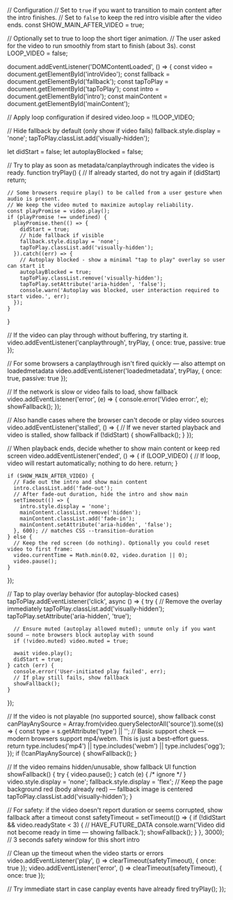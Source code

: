 // Configuration
// Set to `true` if you want to transition to main content after the intro finishes.
// Set to `false` to keep the red intro visible after the video ends.
const SHOW_MAIN_AFTER_VIDEO = true;

// Optionally set to true to loop the short tiger animation.
// The user asked for the video to run smoothly from start to finish (about 3s).
const LOOP_VIDEO = false;

document.addEventListener('DOMContentLoaded', () => {
  const video = document.getElementById('introVideo');
  const fallback = document.getElementById('fallback');
  const tapToPlay = document.getElementById('tapToPlay');
  const intro = document.getElementById('intro');
  const mainContent = document.getElementById('mainContent');

  // Apply loop configuration if desired
  video.loop = !!LOOP_VIDEO;

  // Hide fallback by default (only show if video fails)
  fallback.style.display = 'none';
  tapToPlay.classList.add('visually-hidden');

  let didStart = false;
  let autoplayBlocked = false;

  // Try to play as soon as metadata/canplaythrough indicates the video is ready.
  function tryPlay() {
    // If already started, do not try again
    if (didStart) return;

    // Some browsers require play() to be called from a user gesture when audio is present.
    // We keep the video muted to maximize autoplay reliability.
    const playPromise = video.play();
    if (playPromise !== undefined) {
      playPromise.then(() => {
        didStart = true;
        // hide fallback if visible
        fallback.style.display = 'none';
        tapToPlay.classList.add('visually-hidden');
      }).catch((err) => {
        // Autoplay blocked - show a minimal "tap to play" overlay so user can start it
        autoplayBlocked = true;
        tapToPlay.classList.remove('visually-hidden');
        tapToPlay.setAttribute('aria-hidden', 'false');
        console.warn('Autoplay was blocked, user interaction required to start video.', err);
      });
    }
  }

  // If the video can play through without buffering, try starting it.
  video.addEventListener('canplaythrough', tryPlay, { once: true, passive: true });

  // For some browsers a canplaythrough isn't fired quickly — also attempt on loadedmetadata
  video.addEventListener('loadedmetadata', tryPlay, { once: true, passive: true });

  // If the network is slow or video fails to load, show fallback
  video.addEventListener('error', (e) => {
    console.error('Video error:', e);
    showFallback();
  });

  // Also handle cases where the browser can't decode or play video sources
  video.addEventListener('stalled', () => {
    // If we never started playback and video is stalled, show fallback
    if (!didStart) {
      showFallback();
    }
  });

  // When playback ends, decide whether to show main content or keep red screen
  video.addEventListener('ended', () => {
    if (LOOP_VIDEO) {
      // If loop, video will restart automatically; nothing to do here.
      return;
    }

    if (SHOW_MAIN_AFTER_VIDEO) {
      // Fade out the intro and show main content
      intro.classList.add('fade-out');
      // After fade-out duration, hide the intro and show main
      setTimeout(() => {
        intro.style.display = 'none';
        mainContent.classList.remove('hidden');
        mainContent.classList.add('fade-in');
        mainContent.setAttribute('aria-hidden', 'false');
      }, 600); // matches CSS --transition-duration
    } else {
      // Keep the red screen (do nothing). Optionally you could reset video to first frame:
      video.currentTime = Math.min(0.02, video.duration || 0);
      video.pause();
    }
  });

  // Tap to play overlay behavior (for autoplay-blocked cases)
  tapToPlay.addEventListener('click', async () => {
    try {
      // Remove the overlay immediately
      tapToPlay.classList.add('visually-hidden');
      tapToPlay.setAttribute('aria-hidden', 'true');

      // Ensure muted (autoplay allowed muted); unmute only if you want sound — note browsers block autoplay with sound
      if (!video.muted) video.muted = true;

      await video.play();
      didStart = true;
    } catch (err) {
      console.error('User-initiated play failed', err);
      // If play still fails, show fallback
      showFallback();
    }
  });

  // If the video is not playable (no supported source), show fallback
  const canPlayAnySource = Array.from(video.querySelectorAll('source')).some((s) => {
    const type = s.getAttribute('type') || '';
    // Basic support check — modern browsers support mp4/webm. This is just a best-effort guess.
    return type.includes('mp4') || type.includes('webm') || type.includes('ogg');
  });
  if (!canPlayAnySource) {
    showFallback();
  }

  // If the video remains hidden/unusable, show fallback UI
  function showFallback() {
    try {
      video.pause();
    } catch (e) { /* ignore */ }
    video.style.display = 'none';
    fallback.style.display = 'flex';
    // Keep the page background red (body already red) — fallback image is centered
    tapToPlay.classList.add('visually-hidden');
  }

  // For safety: if the video doesn't report duration or seems corrupted, show fallback after a timeout
  const safetyTimeout = setTimeout(() => {
    if (!didStart && video.readyState < 3) { // HAVE_FUTURE_DATA
      console.warn('Video did not become ready in time — showing fallback.');
      showFallback();
    }
  }, 3000); // 3 seconds safety window for this short intro

  // Clean up the timeout when the video starts or errors
  video.addEventListener('play', () => clearTimeout(safetyTimeout), { once: true });
  video.addEventListener('error', () => clearTimeout(safetyTimeout), { once: true });

  // Try immediate start in case canplay events have already fired
  tryPlay();
});
